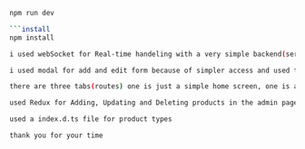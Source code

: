 ````bash
npm run dev

```install
npm install

i used webSocket for Real-time handeling with a very simple backend(server.js)

i used modal for add and edit form because of simpler access and used the same form for both(so its a reusable form)

there are three tabs(routes) one is just a simple home screen, one is a store front page and the other one is and admin panel

used Redux for Adding, Updating and Deleting products in the admin page

used a index.d.ts file for product types

thank you for your time
````
